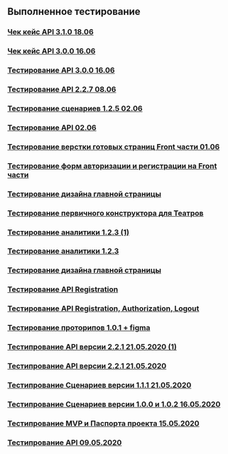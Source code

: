 ## Выполненное тестирование

### [Чек кейс API 3.1.0 18.06](https://schstp.github.io/Theater-Platform/api/test/check_16_06_2020_v3.1.0)
### [Чек кейс API 3.0.0 16.06](https://schstp.github.io/Theater-Platform/api/test/check_16_06_2020_v3.0.0)
### [Тестирование API 3.0.0 16.06](https://schstp.github.io/Theater-Platform/api/test/test_16.06.2020_v3.0.0)
### [Тестирование API 2.2.7 08.06](https://schstp.github.io/Theater-Platform/api/test/08_06_2020_v2.2.7)
### [Тестирование сценариев 1.2.5 02.06](https://schstp.github.io/Theater-Platform/scenarios/tests/test_02_06_2020_v1_2_5)
### [Тестирование API 02.06](https://schstp.github.io/Theater-Platform/api/test/test_02_06_2020)
### [Тестирование верстки готовых страниц Front части 01.06](https://schstp.github.io/Theater-Platform/tests/Site/test_01_06_2020/test_01_06_2020)
### [Тестирование форм авторизации и регистрации на Front части](https://schstp.github.io/Theater-Platform/tests/Site/test_29_05_2020_Aut_Reg)
### [Тестирование дизайна главной страницы](https://schstp.github.io/Theater-Platform/sketches/tests/test_27_05_2020_design)
### [Тестирование первичного конструктора для Театров](https://schstp.github.io/Theater-Platform/sketches/tests/test_27_05_2020_constructor)
### [Тестирование аналитики 1.2.3 (1)](https://schstp.github.io/Theater-Platform/scenarios/tests/test_27_05/test_27_05_2020_scenarios)
### [Тестирование аналитики 1.2.3](https://schstp.github.io/Theater-Platform/scenarios/tests/test_27_05/test_28_05_2020_scenarios_1.2.3)
### [Тестирование дизайна главной страницы](https://schstp.github.io/Theater-Platform/sketches/tests/test_27_05_2020_design)
### [Тестирование API Registration](https://schstp.github.io/Theater-Platform/api/test/test_27_05_2020/test_27_05_2020)
### [Тестирование API Registration, Authorization, Logout](https://schstp.github.io/Theater-Platform/api/test/test_27_05_2020)
### [Тестирование проторипов 1.0.1 + figma](https://schstp.github.io/Theater-Platform/sketches/tests/test_22_05_2020)
### [Тестипрование API версии 2.2.1 21.05.2020 (1)](https://schstp.github.io/Theater-Platform/api/test/test_21_05_2020(1))
### [Тестипрование API версии 2.2.1 21.05.2020](https://schstp.github.io/Theater-Platform/api/test/test_21_05_2020)
### [Тестипрование Сценариев версии 1.1.1 21.05.2020](https://schstp.github.io/Theater-Platform/scenarios/tests/tests_21/test_21_05_2020)
### [Тестипрование Сценариев версии 1.0.0 и 1.0.2 16.05.2020](https://schstp.github.io/Theater-Platform/scenarios/tests/test16.05.2020/test)
### [Тестипрование MVP и Паспорта проекта 15.05.2020](https://schstp.github.io/Theater-Platform/passport/tests/test_15_05_2020)
### [Тестипрование API 09.05.2020](https://schstp.github.io/Theater-Platform/api/test/test_09_05_2020)


